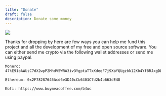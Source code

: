 ```yaml
---
title: "Donate"
draft: false
description: Donate some money
---
```


![](/img/donate.gif)

Thanks for dropping by here are few ways you can help me fund this project and all the development of my free and open source software. You can either send me crypto via the following wallet addresses or send me using paypal.

```html
Monero:
47kE91oAWUsC7dX2wpP2MhdV5WRA3iv3YgptaTTxXdeqF7j9XaYQUgzbk12Xb4Yf8RJxgDLEUuEEidV6Ev9uGW5VVTDJs91
```

```html
Ethereum: 0x2F78287646Acd6e3D40cCb6403C7d2b4b663dE48
```

```html
Kofi: https://www.buymeacoffee.com/b4uc
```
